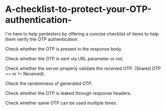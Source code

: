# A-checklist-to-protect-your-OTP-authentication-
I'm here to help pentesters by offering a concise checklist of items to help them verify the  OTP authentication.


  Check whether the OTP is present in the response body.
  
  Check whether the OTP is sent via URL parameter or not.
  
  Check whether the server properly validate the received OTP. (Shared OTP == or != Received).
  
  Check the randomness of generated OTP.
  
  Check whether the OTP is leaked through response headers.

  Check whether same OTP can be used multiple times.
